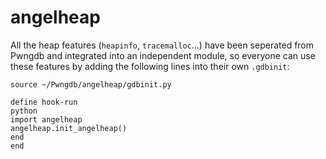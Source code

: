  angelheap
===============
All the heap features (`heapinfo`, `tracemalloc`...) have been seperated from Pwngdb and integrated into an independent module, so everyone can use these features by adding the following lines into their own `.gdbinit`:
```
source ~/Pwngdb/angelheap/gdbinit.py

define hook-run
python
import angelheap
angelheap.init_angelheap()
end
end
``` 
